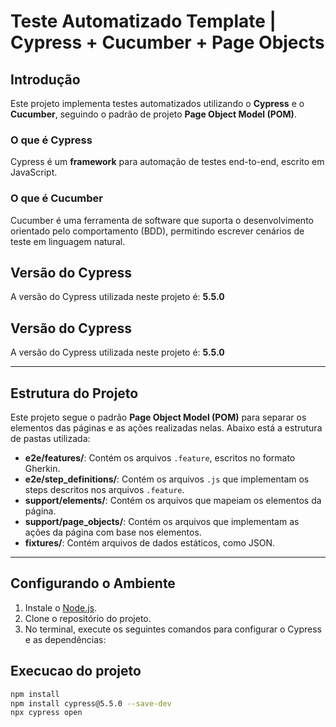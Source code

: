 # Teste Automatizado Template | Cypress + Cucumber + Page Objects 

## Introdução
Este projeto implementa testes automatizados utilizando o **Cypress** e o **Cucumber**, seguindo o padrão de projeto **Page Object Model (POM)**. 

### O que é Cypress
Cypress é um **framework** para automação de testes end-to-end, escrito em JavaScript.

### O que é Cucumber
Cucumber é uma ferramenta de software que suporta o desenvolvimento orientado pelo comportamento (BDD), permitindo escrever cenários de teste em linguagem natural.

## Versão do Cypress
A versão do Cypress utilizada neste projeto é: **5.5.0**

## Versão do Cypress

A versão do Cypress utilizada neste projeto é: **5.5.0**

---

## Estrutura do Projeto

Este projeto segue o padrão **Page Object Model (POM)** para separar os elementos das páginas e as ações realizadas nelas. Abaixo está a estrutura de pastas utilizada:

- **e2e/features/**: Contém os arquivos `.feature`, escritos no formato Gherkin.
- **e2e/step_definitions/**: Contém os arquivos `.js` que implementam os steps descritos nos arquivos `.feature`.
- **support/elements/**: Contém os arquivos que mapeiam os elementos da página.
- **support/page_objects/**: Contém os arquivos que implementam as ações da página com base nos elementos.
- **fixtures/**: Contém arquivos de dados estáticos, como JSON.

---

## Configurando o Ambiente

1. Instale o [Node.js](https://nodejs.org/).
2. Clone o repositório do projeto.
3. No terminal, execute os seguintes comandos para configurar o Cypress e as dependências:

## Execucao do projeto
```bash
npm install
npm install cypress@5.5.0 --save-dev
npx cypress open
